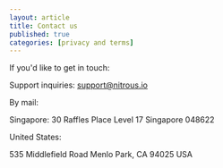 ```yaml
---
layout: article
title: Contact us
published: true
categories: [privacy and terms]
---
```


If you'd like to get in touch:

Support inquiries: [support@nitrous.io](mailto:support@nitrous.io)

By mail:

Singapore:
30 Raffles Place Level 17
Singapore 048622

United States:

535 Middlefield Road
Menlo Park, CA 94025
USA
